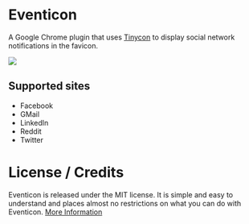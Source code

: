 # Eventicon

A Google Chrome plugin that uses [Tinycon](https://github.com/tommoor/tinycon) to display social network notifications in the favicon.

<img src="https://raw.github.com/johnste/eventicon/gh-pages/images/screenshot.png" />

## Supported sites

+ Facebook
+ GMail
+ LinkedIn
+ Reddit
+ Twitter

# License / Credits

Eventicon is released under the MIT license. It is simple and easy to understand and places almost no restrictions on what you can do with Eventicon. [More Information](http://en.wikipedia.org/wiki/MIT_License)